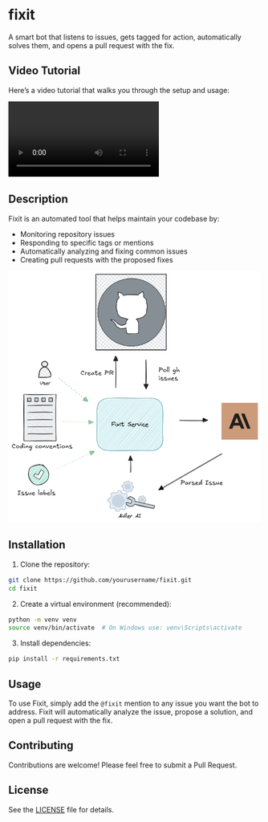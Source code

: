 # fixit

A smart bot that listens to issues, gets tagged for action, automatically solves them, and opens a pull request with the fix.

## Video Tutorial

Here’s a video tutorial that walks you through the setup and usage:

<video controls>
  <source src="readme_res/fixit_walkthrough.mp4" type="video/mp4">
  Your browser does not support the video tag.
</video>

## Description

Fixit is an automated tool that helps maintain your codebase by:
- Monitoring repository issues
- Responding to specific tags or mentions
- Automatically analyzing and fixing common issues
- Creating pull requests with the proposed fixes

![System Diagram](readme_res/fixit.png)

## Installation

1. Clone the repository:
```bash
git clone https://github.com/yourusername/fixit.git
cd fixit
```

2. Create a virtual environment (recommended):
```bash
python -m venv venv
source venv/bin/activate  # On Windows use: venv\Scripts\activate
```

3. Install dependencies:
```bash
pip install -r requirements.txt
```

## Usage

To use Fixit, simply add the `@fixit` mention to any issue you want the bot to address. Fixit will automatically analyze the issue, propose a solution, and open a pull request with the fix.

## Contributing

Contributions are welcome! Please feel free to submit a Pull Request.

## License

See the [LICENSE](LICENSE) file for details.
